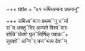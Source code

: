+++
title = "०१ समिध्यमानः प्रथमानु"

+++
समिध्य᳓मानः प्रथमा᳓नु ध᳓र्मा  
स᳓म् अक्तु᳓भिर् अज्यते विश्व᳓वारः  
शोचि᳓ष्केशो घृत᳓निर्णिक् पवाकः᳓+  
सुयज्ञो᳓ अग्नि᳓र् यज᳓थाय देवा᳓न्